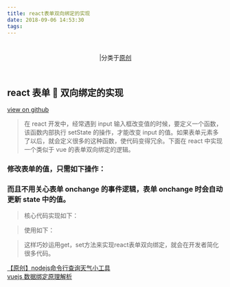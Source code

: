 ```yaml
---
title: react表单双向绑定的实现
date: 2018-09-06 14:53:30
tags:
---
```

<div class="post-block"><link itemprop="mainEntityOfPage" href="http://cmszlx.win/2018/09/06/react表单双向绑定的实现/"><span hidden="" itemprop="author" itemscope="" itemtype="http://schema.org/Person"><meta itemprop="name" content="linXiao"><meta itemprop="description" content=""><meta itemprop="image" content="/images/avatar.gif"></span><span hidden="" itemprop="publisher" itemscope="" itemtype="http://schema.org/Organization"><meta itemprop="name" content="Hurry"></span><header class="post-header"><h1 class="post-title" itemprop="name headline"></h1><div class="post-meta"><span class="post-time"><span class="post-meta-item-icon"><i class="fa fa-calendar-o"></i></span></span><span class="post-category"><span class="post-meta-divider">|</span><span class="post-meta-item-icon"><i class="fa fa-folder-o"></i></span><span class="post-meta-item-text">分类于</span><span itemprop="about" itemscope="" itemtype="http://schema.org/Thing"><a href="/categories/原创/" itemprop="url" rel="index"><span itemprop="name">原创</span></a></span></span></div></header><div class="post-body" itemprop="articleBody"><h2 id="react-表单-双向绑定的实现"><a href="#react-表单-双向绑定的实现" class="headerlink" title="react 表单  双向绑定的实现"></a>react 表单  双向绑定的实现</h2><p><a href="https://github.com/zlx362211854/React-Input" target="_blank" rel="noopener">view on github</a></p><blockquote><p>在 react 开发中，经常遇到 input 输入框改变值的时候，要定义一个函数，该函数内部执行 setState 的操作，才能改变 input 的值。如果表单元素多了以后，就会定义很多的这种函数，使代码变得冗余。下面在 react 中实现一个类似于 vue 的表单双向绑定的逻辑。</p></blockquote><h3 id="修改表单的值，只需如下操作："><a href="#修改表单的值，只需如下操作：" class="headerlink" title="修改表单的值，只需如下操作："></a>修改表单的值，只需如下操作：</h3><precode language="" precodenum="0"></precode><h3 id="而且不用关心表单-onchange-的事件逻辑，表单-onchange-时会自动更新-state-中的值。"><a href="#而且不用关心表单-onchange-的事件逻辑，表单-onchange-时会自动更新-state-中的值。" class="headerlink" title="而且不用关心表单 onchange 的事件逻辑，表单 onchange 时会自动更新 state 中的值。"></a>而且不用关心表单 onchange 的事件逻辑，表单 onchange 时会自动更新 state 中的值。</h3><blockquote><p>核心代码实现如下：</p></blockquote><precode language="" precodenum="1"></precode><blockquote><p>使用如下：</p></blockquote><precode language="" precodenum="2"></precode><blockquote><p>这样巧妙运用get，set方法来实现react表单双向绑定，就会在开发者简化很多代码。</p></blockquote></div><footer class="post-footer"><div class="post-nav"><div class="post-nav-next post-nav-item"><a href="/2018/09/05/命令行查询天气/" rel="next" title="【原创】nodejs命令行查询天气小工具"><i class="fa fa-chevron-left"></i> 【原创】nodejs命令行查询天气小工具 </a></div><span class="post-nav-divider"></span><div class="post-nav-prev post-nav-item"><a href="/2018/09/20/vuejs数据绑定原理/" rel="prev" title="vuejs 数据绑定原理解析"> vuejs 数据绑定原理解析 <i class="fa fa-chevron-right"></i></a></div></div></footer></div>
